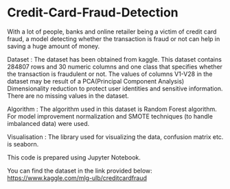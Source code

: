 # Credit-Card-Fraud-Detection

With a lot of people, banks and online retailer being a victim of credit card fraud, a model detecting whether the transaction is fraud or not can help in saving a huge amount of money.

Dataset : The dataset has been obtained from kaggle. This dataset contains 284807 rows and 30 numeric columns and one class that specifies whether the transaction is fraudulent or not. The values of columns V1-V28 in the dataset may be result of a PCA(Principal Component Analysis) Dimensionality reduction to protect user identities and sensitive information. There are no missing values in the dataset.

Algorithm : The algorithm used in this dataset is Random Forest algorithm. For model improvement normalization and SMOTE techniques (to handle imbalanced data) were used.

Visualisation : The library used for visualizing the data, confusion matrix etc. is seaborn.

This code is prepared using Jupyter Notebook.

You can find the dataset in the link provided below: https://www.kaggle.com/mlg-ulb/creditcardfraud
